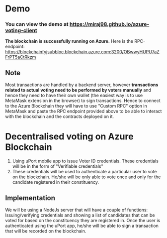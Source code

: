 # Demo
### You can view the demo at https://miraj98.github.io/azure-voting-client

**The blockchain is successfully running on Azure.** Here is the RPC-endpoint: https://blockchainfyjsubbloc.blockchain.azure.com:3200/OBwwyHUPU7aZFrPT5aCtRkzm

## Note
Most transactions are handled by a backend server, however **transactions related to actual voting need to be performed by voters manually** and hence they need to have their own wallet (the easiest way is to use MetaMask extension in the browser) to sign transactions. Hence to connect to the Azure Blockchain they will have to use "Custom RPC" option in MetaMask and paste the RPC endpoint provided above to be able to interact with the blockchain and the contracts deployed on it. 

# Decentralised voting on Azure Blockchain

1. Using uPort mobile app to issue Voter ID credentials. These credentials will be in the form of "Verifiable credentials"
2. These credentials will be used to authenticate a particular user to vote on the blockchain. He/she will be only able to vote once and only for the candidate registered in their constituency.

## Implementation

We will be using a NodeJs server that will have a couple of functions: Issuing/verifying credentials and showing a list of candidates that can be voted for based on the constituency they are registered in. Once the user is authenticated using the uPort app, he/she will be able to sign a transaction that will be recorded on the blockchain.
